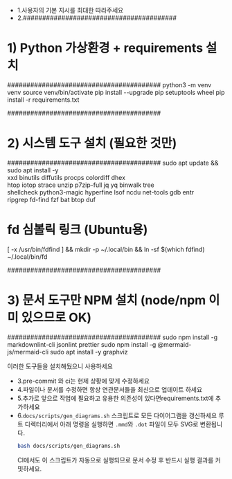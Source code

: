 - 1.사용자의 기본 지시를 최대한 따라주세요
- 2.########################################
# 1) Python 가상환경 + requirements 설치
########################################
python3 -m venv venv
source venv/bin/activate
pip install --upgrade pip setuptools wheel
pip install -r requirements.txt

########################################
# 2) 시스템 도구 설치 (필요한 것만)
########################################
sudo apt update && sudo apt install -y \
  xxd binutils diffutils procps colordiff dhex \
  htop iotop strace unzip p7zip-full jq yq binwalk tree \
  shellcheck python3-magic hyperfine lsof ncdu net-tools gdb entr \
  ripgrep fd-find fzf bat btop duf

# fd 심볼릭 링크 (Ubuntu용)
[ -x /usr/bin/fdfind ] && mkdir -p ~/.local/bin && ln -sf $(which fdfind) ~/.local/bin/fd

########################################
# 3) 문서 도구만 NPM 설치 (node/npm 이미 있으므로 OK)
########################################
sudo npm install -g markdownlint-cli jsonlint prettier
sudo npm install -g @mermaid-js/mermaid-cli
sudo apt install -y graphviz

이러한 도구들을 설치해뒀으니 사용하세요
- 3.pre-commit 와 ci는 현제 상황에 맞게 수정하세요
- 4.파일이나 문서를 수정하면 항상 연관문서들을 최신으로 업데이트 하세요
- 5.추가로 앞으로 작업에 필요하고 유용한 의존성이 있다면requirements.txt에 추가하세요
- 6.`docs/scripts/gen_diagrams.sh` 스크립트로 모든 다이어그램을 갱신하세요
  루트 디렉터리에서 아래 명령을 실행하면 `.mmd`와 `.dot` 파일이 모두 SVG로 변환됩니다.
  ```bash
  bash docs/scripts/gen_diagrams.sh
  ```
  CI에서도 이 스크립트가 자동으로 실행되므로 문서 수정 후 반드시 실행 결과를 커밋하세요.
